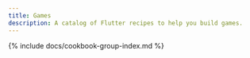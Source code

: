 ```yaml
---
title: Games
description: A catalog of Flutter recipes to help you build games.
---
```


{% include docs/cookbook-group-index.md %}
